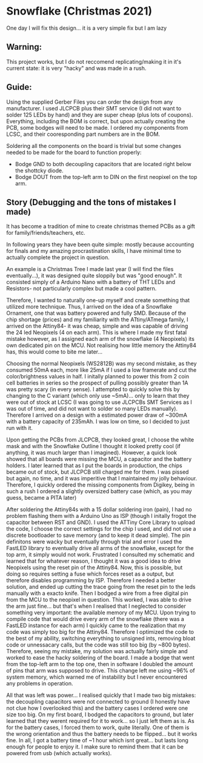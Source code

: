# Snowflake (Christmas 2021)

One day I will fix this design... it is a very simple fix but I am lazy

## Warning:
This project works, but I do not reccomend replicating/making it in it's current state: it is very "hacky" and was made in a rush.

## Guide:

Using the supplied Gerber Files you can order the design from any manufacturer. I used JLCPCB plus their SMT service (I did not want to solder 125 LEDs by hand) and they are super cheap (plus lots of coupons). Everything, including the BOM is correct, but upon actually creating the PCB, some bodges will need to be made. I ordered my components from LCSC, and their cooresponding part numbers are in the BOM.

Soldering all the components on the board is trivial but some changes needed to be made for the board to function properly:

- Bodge GND to both decoupling capacitors that are located right below the shottcky diode.
- Bodge DOUT from the top-left arm to DIN on the first neopixel on the top arm.

## Story (Debugging and the tons of mistakes I made)
It has become a tradition of mine to create christmas themed PCBs as a gift for family/friends/teachers, etc.

In following years they have been quite simple: mostly because accounting for finals and my amazing procrastination skills, I have minimal time to actually complete the project in question.

An example is a Christmas Tree I made last year (I will find the files eventually...),  it was designed quite sloppily but was "good enough". It consisted simply of a Arduino Nano with a battery of THT LEDs and Resistors- not particularly complex but made a cool pattern.

Therefore, I wanted to naturally one-up myself and create something that utilized more technique. Thus, I arrived on the idea of a Snowflake Ornament, one that was battery powered and fully SMD. Because of the chip shortage (prices) and my familiarity with the ATtiny/ATmega family, I arrived on the Attiny84- it was cheap, simple and was capable of driving the 24 led Neopixels (4 on each arm). This is where I made my first fatal mistake however, as I assigned each arm of the snowflake (4 Neopixels) its own dedicated pin on the MCU. Not realising how little memory the Attiny84 has, this would come to bite me later...

Choosing the normal Neopixels (WS2812B) was my second mistake, as they consumed 50mA each, more like 25mA if I used a low framerate and cut the color/brightness values in half. I initally planned to power this from 2 coin cell batteries in series so the prospect of pulling possibly greater than 1A was pretty scary (in every sense). I attempted to quickly solve this by changing to the C variant (which only use ~5mA)... only to learn that they were out of stock at LCSC (I was going to use JLCPCBs SMT Services as I was out of time, and did not want to solder so many LEDs manually). Therefore I arrived on a design with a estimated power draw of ~300mA with a battery capacity of 235mAh. I was low on time, so I decided to just run with it.

Upon getting the PCBs from JLCPCB, they looked great, I choose the white mask and with the Snowflake Outline I thought it looked pretty cool (if anything, it was much larger than I imagined). However, a quick look showed that all boards were missing the MCU, a capacitor and the battery holders. I later learned that as I put the boards in production, the chips became out of stock, but JLCPCB still charged me for them. I was pissed but again, no time, and it was imperitive that I maintained my jolly behaviour. Therefore, I quickly ordered the missing components from Digikey, being in such a rush I ordered a slightly oversized battery case (which, as you may guess, became a PITA later)

After soldering the Attiny84s with a 15 dollar soldering iron (pain), I had no problem flashing them with a Arduino Uno as ISP (though I initally frogot the capacitor between RST and GND). I used the ATTiny Core Library to upload the code, I choose the correct settings for the chip I used, and did not use a discrete bootloader to save memory (and to keep it dead simple). The pin definitons were wacky but eventually through trial and error I used the FastLED library to eventually drive all arms of the snowflake, except for the top arm, it simply would not work. Frustrated I consulted my schematic and learned that for whatever reason, I thought it was a good idea to drive Neopixels using the reset pin of the Attiny84. Now, this is possible, but doing so requires setting a fuse which forces reset as a output, but therefore disables programming by ISP. Therefore I needed a better solution, and ended up cutting the trace going from the reset pin to the leds manually with a exacto knife. Then I bodged a wire from a free digital pin from the MCU to the neopixel in question. This worked, I was able to drive the arm just fine... but that's when I realised that I neglected to consider something very important: the available memory of my MCU. Upon trying to compile code that would drive every arm of the snowflake (there was a FastLED instance for each arm) I quickly came to the realization that my code was simply too big for the Attiny84. Therefore I optimized the code to the best of my ability, switching everything to unsigned ints, removing bloat code or unnessacary calls, but the code was still too big (by ~800 bytes). Therefore, seeing my mistake, my solution was actually fairly simple and worked to ease the hacky soldering of the board. I made a bodge that went from the top-left arm to the top one, then in software I doubled the amount of pins that arm was supposed to drive. This change left me using ~96% of system memory, which warned me of instability but I never encountered any problems in operation.

All that was left was power... I realised quickly that I made two big mistakes: the decoupling capacitors were not connected to ground (I honestly have not clue how I overlooked this) and the battery cases I ordered were one size too big. On my first board, I bodged the capacitors to ground, but later learned that they werent required for it to work... so I just left them as is. As for the battery cases, I forced them to work, quite literally. One of them is the wrong orientation and thus the battery needs to be flipped... but it works fine. In all, I got a battery time of ~1 hour which isnt great... but lasts long enough for people to enjoy it. I make sure to remind them that it can be powered from usb (which actually works).